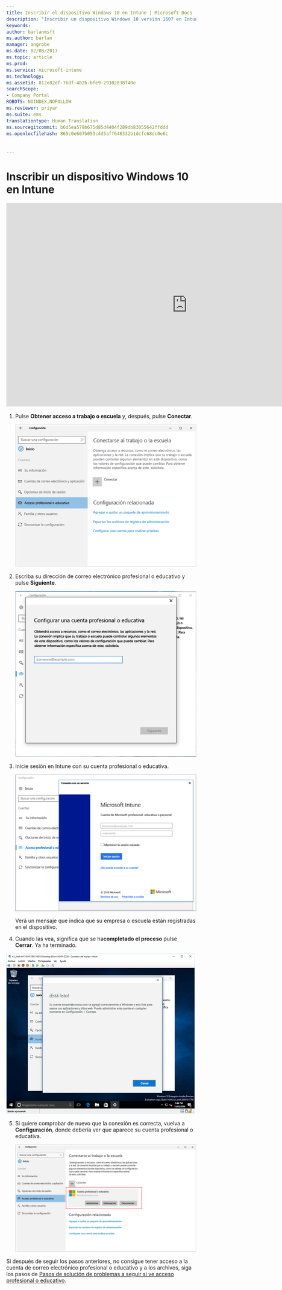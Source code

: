 ```yaml
---
title: Inscribir el dispositivo Windows 10 en Intune | Microsoft Docs
description: "Inscribir un dispositivo Windows 10 versión 1607 en Intune"
keywords: 
author: barlanmsft
ms.author: barlan
manager: angrobe
ms.date: 02/08/2017
ms.topic: article
ms.prod: 
ms.service: microsoft-intune
ms.technology: 
ms.assetid: 812e82df-76df-402b-bfe9-29302838f40e
searchScope:
- Company Portal
ROBOTS: NOINDEX,NOFOLLOW
ms.reviewer: priyar
ms.suite: ems
translationtype: Human Translation
ms.sourcegitcommit: b6d5ea579b675d85d4404f289db83055642ffddd
ms.openlocfilehash: 865c0e607b053c4d5aff648332b1dcfc68dc0e6c


---
```


# <a name="enroll-your-windows-10-device-in-intune"></a>Inscribir un dispositivo Windows 10 en Intune

<iframe src="https://channel9.msdn.com/Series/IntuneEnrollment/Windows-Enrollment/player" width="960" height="540" allowFullScreen frameBorder="0"></iframe>

1.  Pulse **Obtener acceso a trabajo o escuela** y, después, pulse **Conectar**.

    ![Pulse la cuenta Acceso profesional o educativo](./media/w10-enroll-rs1-connect-to-work-or-school.png)

2.  Escriba su dirección de correo electrónico profesional o educativo y pulse **Siguiente**.

    ![Escriba su cuenta profesional o educativa](./media/w10-enroll-rs1-set-up-work-or-school-account.png)

3. Inicie sesión en Intune con su cuenta profesional o educativa.

    ![Agregar una cuenta profesional o educativa](./media/w10-enroll-rs1-enter-your-credentials.png)

    Verá un mensaje que indica que su empresa o escuela están registradas en el dispositivo.

4. Cuando las vea, significa que se ha**completado el proceso** pulse **Cerrar**. Ya ha terminado.

  ![Pulse Cerrar en la pantalla "Todo listo"](./media/w10-enroll-rs1-youre-all-set.png)

5. Si quiere comprobar de nuevo que la conexión es correcta, vuelva a **Configuración**, donde debería ver que aparece su cuenta profesional o educativa.

    ![Compruebe que la conexión se ha configurado correctamente](./media/w10-enroll-rs1-validate-successful-enrollment.png)

Si después de seguir los pasos anteriores, no consigue tener acceso a la cuenta de correo electrónico profesional o educativo y a los archivos, siga los pasos de [Pasos de solución de problemas a seguir si ve acceso profesional o educativo](troubleshoot-your-windows-10-device-windows.md#troubleshooting-steps-to-follow-if-you-see-access-work-or-school).



<!--HONumber=Dec16_HO2-->


